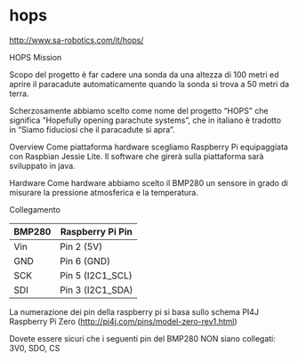 # hops
http://www.sa-robotics.com/it/hops/

HOPS Mission

Scopo del progetto è far cadere una sonda da una altezza di 100 metri ed aprire il paracadute automaticamente quando la sonda si trova a 50 metri da terra.


Scherzosamente abbiamo scelto come nome del progetto “HOPS” che significa “Hopefully opening parachute systems”, che in italiano è tradotto in “Siamo fiduciosi che il paracadute si apra”.

Overview
Come piattaforma hardware scegliamo Raspberry Pi equipaggiata con Raspbian Jessie Lite. Il software che girerà sulla piattaforma sarà sviluppato in java.

Hardware
Come hardware abbiamo scelto il BMP280 un sensore in grado di misurare la pressione atmosferica e la temperatura.

Collegamento

| BMP280 | Raspberry Pi Pin |
|--------|------------------|
| Vin    | Pin 2 (5V)       |
| GND    | Pin 6 (GND)      |
| SCK    | Pin 5 (I2C1_SCL) |
| SDI    | Pin 3 (I2C1_SDA) |

La numerazione dei pin della raspberry pi si basa sullo schema PI4J Raspberry Pi Zero (http://pi4j.com/pins/model-zero-rev1.html)

Dovete essere sicuri che i seguenti pin del BMP280 NON siano collegati: 3V0, SDO, CS
